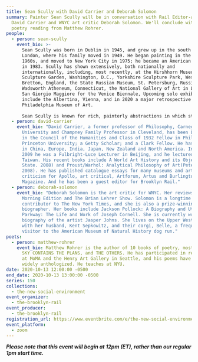 ```yaml
---
title: Sean Scully with David Carrier and Deborah Solomon
summary: Painter Sean Scully will be in conversation with Rail Editor-at-Large
  David Carrier and WNYC art critic Deborah Solomon. We'll conclude with a
  poetry reading from Matthew Rohrer.
people:
  - person: sean-scully
    event_bio: >-
      Sean Scully was born in Dublin in 1945, and grew up in the south of
      London, where his family moved in 1949. He began painting in the late
      1960s, and moved to New York City in 1975; he became an American citizen
      in 1983. Scully has shown extensively, both nationally and
      internationally, including, most recently, at the Hirshhorn Museum and
      Sculpture Garden, Washington, D.C., Yorkshire Sculpture Park, West
      Bretton, England, the State Russian Museum, St. Petersburg, Russia, the
      Wadsworth Atheneum, Connecticut, the National Gallery of Art in London and
      San Giorgio Maggiore for the Venice Biennale, Upcoming solo exhibitions
      include the Albertina, Vienna, and in 2020 a major retrospective at the
      Philadelphia Museum of Art.
       
      Sean Scully is known for rich, painterly abstractions in which stripes or blocks of layered color are a prevailing motif. The delineated geometry of his work provides structure for an expressive, physical rendering of color, light, and texture. Scully’s simplification of his compositions and use of repetitive forms—squares, rectangles, bands—echoes architectural motifs (doors, windows, walls) and in this way appeals to a universal understanding and temporal navigation of the picture plane. However, the intimacy of Scully’s process, in which he layers and manipulates paint with varying brushstrokes and sensibilities, results in a highly sensual and tactile materiality. His colors and their interactions, often subtly harmonized, elicit profound emotional associations. Scully does not shy away from Romantic ideals and the potential for personal revelation. He strives to combine, as he has said, “intimacy with monumentality.”
  - person: david-carrier
    event_bio: "David Carrier, a former professor of Philosophy, Carnegie Mellon
      University and Champney Family Professor in Cleveland, has been Lecturer
      in the Council of the Humanities and Class of 1932 Fellow in Philosophy,
      Princeton University; a Getty Scholar; and a Clark Fellow. He has lectured
      in China, Europe, India, Japan, New Zealand and North America. In Spring,
      2009 he was a Fulbright-Luce Lecturer in Beijing, and he lectured also in
      Taiwan. His recent books include A World Art History and its Objects (Penn
      State. 2008) and Proust/Warhol: Analytical Philosophy of Art(Peter Lang.
      2008). He has published catalogue essays for many museums and art
      criticism for Apollo, art critical, Artforum, Artus and Burlington
      Magazine. And he has been a guest editor for Brooklyn Rail."
  - person: deborah-solomon
    event_bio: "Deborah Solomon is the art critic for WNYC. Her reviews appear on
      Morning Edition and The Brian Lehrer Show. Solomon is a longtime
      contributor to The New York Times, and she is also a prize-winning
      biographer. Her books include Jackson Pollock: A Biography and Utopia
      Parkway: The Life and Work of Joseph Cornell. She is currently writing a
      biography of the artist Jasper Johns. She lives on the Upper West Side
      with her husband, Kent Sepkowitz, and their corgi, Belle, a frequent
      visitor to the American Museum of Natural History dog run."
poets:
  - person: matthew-rohrer
    event_bio: Matthew Rohrer is the author of 10 books of poetry, most recently THE
      SKY CONTAINS THE PLANS, and THE OTHERS. He has participated in residencies
      at MoMA and the Henry Art Gallery in Seattle, and his poems have been
      widely anthologized. He teaches at NYU.
date: 2020-10-13 12:00:00 -0500
end_date: 2020-10-13 13:00:00 -0500
series: 150
collections:
  - the-new-social-environment
event_organizer:
  - the-brooklyn-rail
event_producer:
  - the-brooklyn-rail
registration_url: https://www.eventbrite.com/e/the-new-social-environment-150-sean-scully-tickets-124333790715
event_platform:
  - zoom
---
```

***Please note that this event will begin at 12pm (ET), rather than our regular 1pm start time.***